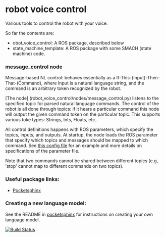 # robot voice control

Various tools to control the robot with your voice.

So far the contents are:

 - obot_voice_control: A ROS package, described below
 - state_machine_template: A ROS package with some SMACH (state machine) code.

### message_control node

Message-based NL control:
behaves essentially as a If-This-(Input)-Then-That-(Command),
where Input is a natural language string, and the command is an
arbitrary token recognized by the robot.

[The node] (robot_voice_control/nodes/message_control.py)
listens to the specified topic for parsed
natural language commands. The control of the robot is all done through topics: if
it hears a particular command this node will output the given command token on
the particular topic. This supports various toke types: Strings, Ints, Floats, etc..

All control definitions happens with ROS parameters, which specify the topics, inputs, and outputs.
At startup, the node loads the ROS parameter that specify which topics and messages
should be mapped to which command.  See
[this config file](robot_voice_control/config/allegro_hand_control.yaml)
for an example and more details on specifications of the parameter file.

Note that two commands cannot be shared between different topics (e.g,
'stop' cannot map to different commands on two topics).


### Useful package links:

  - [Pocketsphinx](https://github.com/felixduvallet/pocketsphinx)

### Creating a new language model:

See the README in [pocketsphinx](https://github.com/felixduvallet/pocketsphinx)
for instructions on creating your own language model.


[![Build Status](https://travis-ci.org/epfl-lasa/robot-voice-control.svg?branch=master)](https://travis-ci.org/epfl-lasa/robot-voice-control)
